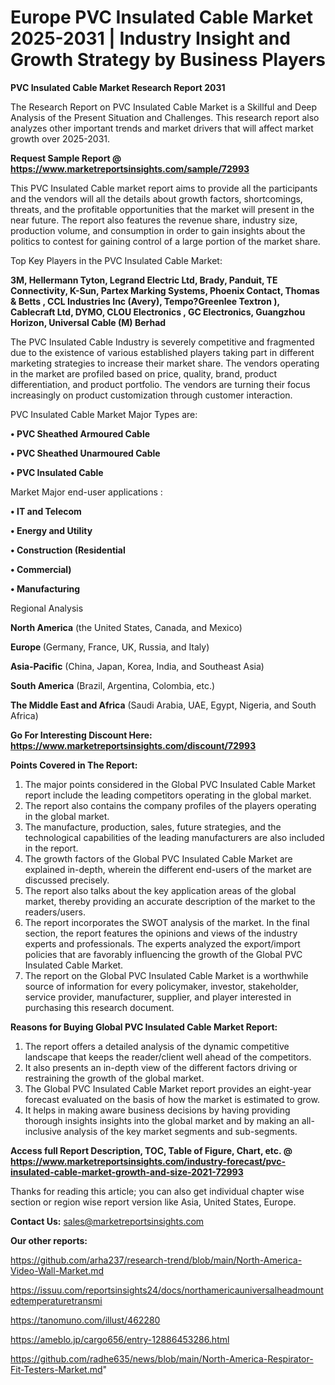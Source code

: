 # Europe PVC Insulated Cable Market 2025-2031 | Industry Insight and Growth Strategy by Business Players

<strong>PVC Insulated Cable Market Research Report 2031</strong>

The Research Report on PVC Insulated Cable Market is a Skillful and Deep Analysis of the Present Situation and Challenges. This research report also analyzes other important trends and market drivers that will affect market growth over 2025-2031.

<strong>Request Sample Report @ <a href=https://www.marketreportsinsights.com/sample/72993>https://www.marketreportsinsights.com/sample/72993</a></strong>

This PVC Insulated Cable market report aims to provide all the participants and the vendors will all the details about growth factors, shortcomings, threats, and the profitable opportunities that the market will present in the near future. The report also features the revenue share, industry size, production volume, and consumption in order to gain insights about the politics to contest for gaining control of a large portion of the market share.

Top Key Players in the PVC Insulated Cable Market:

<strong>3M, Hellermann Tyton, Legrand Electric Ltd, Brady, Panduit, TE Connectivity, K-Sun, Partex Marking Systems, Phoenix Contact, Thomas & Betts , CCL Industries Inc (Avery), Tempo?Greenlee Textron ), Cablecraft Ltd, DYMO, CLOU Electronics , GC Electronics, Guangzhou Horizon, Universal Cable (M) Berhad</strong>

The PVC Insulated Cable Industry is severely competitive and fragmented due to the existence of various established players taking part in different marketing strategies to increase their market share. The vendors operating in the market are profiled based on price, quality, brand, product differentiation, and product portfolio. The vendors are turning their focus increasingly on product customization through customer interaction.

PVC Insulated Cable Market Major Types are:

<strong>• PVC Sheathed Armoured Cable

• PVC Sheathed Unarmoured Cable

• PVC Insulated Cable</strong>

Market Major end-user applications :

<strong>• IT and Telecom

• Energy and Utility

• Construction (Residential

• Commercial)

• Manufacturing</strong>

Regional Analysis

</u><strong><b>North America</b></strong> (the United States, Canada, and Mexico)

<strong><b>Europe </b></strong>(Germany, France, UK, Russia, and Italy)

<strong><b>Asia-Pacific</b></strong> (China, Japan, Korea, India, and Southeast Asia)

<strong><b>South America</b></strong> (Brazil, Argentina, Colombia, etc.)

<strong><b>The Middle East and Africa</b></strong> (Saudi Arabia, UAE, Egypt, Nigeria, and South Africa)

<strong>Go For Interesting Discount Here: <a href=https://www.marketreportsinsights.com/discount/72993>https://www.marketreportsinsights.com/discount/72993</a></strong>

<strong>Points Covered in The Report:</strong>
<ol>
  <li>The major points considered in the Global PVC Insulated Cable Market report include the leading competitors operating in the global market.</li>
  <li>The report also contains the company profiles of the players operating in the global market.</li>
  <li>The manufacture, production, sales, future strategies, and the technological capabilities of the leading manufacturers are also included in the report.</li>
  <li>The growth factors of the Global PVC Insulated Cable Market are explained in-depth, wherein the different end-users of the market are discussed precisely.</li>
  <li>The report also talks about the key application areas of the global market, thereby providing an accurate description of the market to the readers/users.</li>
  <li>The report incorporates the SWOT analysis of the market. In the final section, the report features the opinions and views of the industry experts and professionals. The experts analyzed the export/import policies that are favorably influencing the growth of the Global PVC Insulated Cable Market.</li>
  <li>The report on the Global PVC Insulated Cable Market is a worthwhile source of information for every policymaker, investor, stakeholder, service provider, manufacturer, supplier, and player interested in purchasing this research document.</li>
</ol>
<strong>Reasons for Buying Global PVC Insulated Cable Market Report:</strong>

<ol>
  <li>The report offers a detailed analysis of the dynamic competitive landscape that keeps the reader/client well ahead of the competitors.</li>
  <li>It also presents an in-depth view of the different factors driving or restraining the growth of the global market.</li>
  <li>The Global PVC Insulated Cable Market report provides an eight-year forecast evaluated on the basis of how the market is estimated to grow.</li>
  <li>It helps in making aware business decisions by having providing thorough insights insights into the global market and by making an all-inclusive analysis of the key market segments and sub-segments.</li>
</ol>
<strong>Access full Report Description, TOC, Table of Figure, Chart, etc. @ <a href=https://www.marketreportsinsights.com/industry-forecast/pvc-insulated-cable-market-growth-and-size-2021-72993>https://www.marketreportsinsights.com/industry-forecast/pvc-insulated-cable-market-growth-and-size-2021-72993</a></strong>


Thanks for reading this article; you can also get individual chapter wise section or region wise report version like Asia, United States, Europe.

<strong>Contact Us:</strong>
sales@marketreportsinsights.com

<strong>Our other reports:</strong>

<a href=https://github.com/arha237/research-trend/blob/main/North-America-Video-Wall-Market.md>https://github.com/arha237/research-trend/blob/main/North-America-Video-Wall-Market.md</a>

<a href=https://issuu.com/reportsinsights24/docs/northamericauniversalheadmountedtemperaturetransmi>https://issuu.com/reportsinsights24/docs/northamericauniversalheadmountedtemperaturetransmi</a>

<a href=https://tanomuno.com/illust/462280>https://tanomuno.com/illust/462280</a>

<a href=https://ameblo.jp/cargo656/entry-12886453286.html>https://ameblo.jp/cargo656/entry-12886453286.html</a>

<a href=https://github.com/radhe635/news/blob/main/North-America-Respirator-Fit-Testers-Market.md>https://github.com/radhe635/news/blob/main/North-America-Respirator-Fit-Testers-Market.md</a>"

